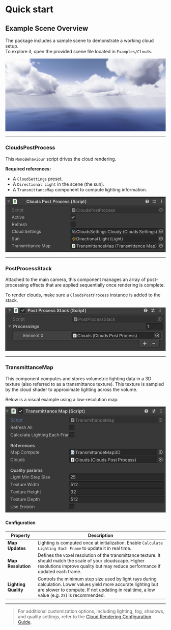 # Quick start

## Example Scene Overview

The package includes a sample scene to demonstrate a working cloud setup.  
To explore it, open the provided scene file located in `Examples/Clouds`.

![Clouds Render](Images/Wallpaper%202.png)

---
### CloudsPostProcess

This `MonoBehaviour` script drives the cloud rendering.  

**Required references:**
- A `CloudSettings` preset.
- A `Directional Light` in the scene (the sun).
- A `TransmittanceMap` component to compute lighting information.

![Inspector](Images/Inspector%20Post%20Process.png)

---
### PostProcessStack

Attached to the main camera, this component manages an array of post-processing effects that are applied sequentially once rendering is complete.

To render clouds, make sure a `CloudsPostProcess` instance is added to the stack.

![Inspector](Images/Inspector%20Post%20Process%20Stack.png)

---

### TransmittanceMap

This component computes and stores volumetric lighting data in a 3D texture (also referred to as a transmittance texture).  This texture is sampled by the cloud shader to approximate lighting across the volume.

Below is a visual example using a low-resolution map:

![Inspector](Images/Inspector%20-%20TransmittanceMap.png)

#### Configuration

| Property             | Description                                                                                                                                                                                                      |
| -------------------- | ---------------------------------------------------------------------------------------------------------------------------------------------------------------------------------------------------------------- |
| **Map Updates**      | Lighting is computed once at initialization. Enable `Calculate Lighting Each Frame` to update it in real time.                                                                                                   |
| **Map Resolution**   | Defines the voxel resolution of the transmittance texture. It should match the scale of your cloudscape. Higher resolutions improve quality but may reduce performance if updated each frame.                    |
| **Lighting Quality** | Controls the minimum step size used by light rays during calculation. Lower values yield more accurate lighting but are slower to compute. If not updating in real time, a low value (e.g. `25`) is recommended. |

---

>For additional customization options, including lighting, fog, shadows, and quality settings, refer to the [Cloud Rendering Configuration Guide](./Cloud%20Rendering%20Configuration%20Guide.md).
